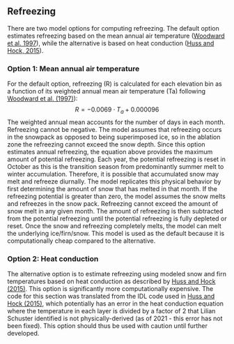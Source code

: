 ## Refreezing
There are two model options for computing refreezing.  The default option estimates refreezing based on the mean annual air temperature ([Woodward et al. 1997](https://www.cambridge.org/core/journals/annals-of-glaciology/article/influence-of-superimposedice-formation-on-the-sensitivity-of-glacier-mass-balance-to-climate-change/84DFA08E9CC8F28BE0729F1EBF4DA4E1)), while the alternative is based on heat conduction ([Huss and Hock, 2015](https://www.frontiersin.org/articles/10.3389/feart.2015.00054/full)).

### Option 1: Mean annual air temperature
For the default option, refreezing (R) is calculated for each elevation bin as a function of its weighted annual mean air temperature (Ta) following [Woodward et al. (1997)](https://www.cambridge.org/core/journals/annals-of-glaciology/article/influence-of-superimposedice-formation-on-the-sensitivity-of-glacier-mass-balance-to-climate-change/84DFA08E9CC8F28BE0729F1EBF4DA4E1)):
$$R = -0.0069 \cdot T_{a} + 0.000096$$
The weighted annual mean accounts for the number of days in each month. Refreezing cannot be negative. The model assumes that refreezing occurs in the snowpack as opposed to being superimposed ice, so in the ablation zone the refreezing cannot exceed the snow depth. Since this option estimates annual refreezing, the equation above provides the maximum amount of potential refreezing. Each year, the potential refreezing is reset in October as this is the transition season from predominantly summer melt to winter accumulation. Therefore, it is possible that accumulated snow may melt and refreeze diurnally. The model replicates this physical behavior by first determining the amount of snow that has melted in that month. If the refreezing potential is greater than zero, the model assumes the snow melts and refreezes in the snow pack. Refreezing cannot exceed the amount of snow melt in any given month. The amount of refreezing is then subtracted from the potential refreezing until the potential refreezing is fully depleted or reset. Once the snow and refreezing completely melts, the model can melt the underlying ice/firn/snow.  This model is used as the default because it is computationally cheap compared to the alternative.

### Option 2: Heat conduction
The alternative option is to estimate refreezing using modeled snow and firn temperatures based on heat conduction as described by [Huss and Hock (2015)](https://www.frontiersin.org/articles/10.3389/feart.2015.00054/full). This option is significantly more computationally expensive. The code for this section was translated from the IDL code used in [Huss and Hock (2015)](https://www.frontiersin.org/articles/10.3389/feart.2015.00054/full), which potentially has an error in the heat conduction equation where the temperature in each layer is divided by a factor of 2 that Lilian Schuster identified is not physically-derived (as of 2021 - this error has not been fixed). This option should thus be used with caution until further developed.